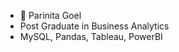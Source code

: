- 👋 Parinita Goel
- Post Graduate in Business Analytics
- MySQL, Pandas, Tableau, PowerBI
<!---
parigoel2015/parigoel2015 is a ✨ special ✨ repository because its `README.md` (this file) appears on your GitHub profile.
You can click the Preview link to take a look at your changes.
--->
